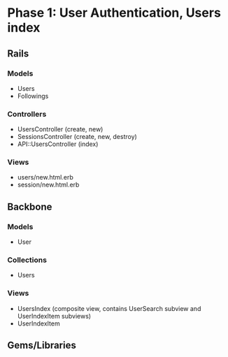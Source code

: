# Phase 1: User Authentication, Users index

## Rails
### Models
* Users
* Followings

### Controllers
* UsersController (create, new)
* SessionsController (create, new, destroy)
* API::UsersController (index)

### Views
* users/new.html.erb
* session/new.html.erb

## Backbone
### Models
* User

### Collections
* Users

### Views
* UsersIndex (composite view, contains UserSearch subview and UserIndexItem subviews)
* UserIndexItem

## Gems/Libraries
